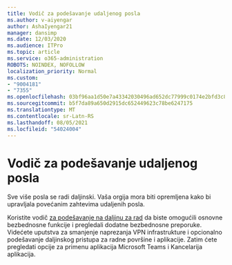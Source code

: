 ```yaml
---
title: Vodič za podešavanje udaljenog posla
ms.author: v-aiyengar
author: AshaIyengar21
manager: dansimp
ms.date: 12/03/2020
ms.audience: ITPro
ms.topic: article
ms.service: o365-administration
ROBOTS: NOINDEX, NOFOLLOW
localization_priority: Normal
ms.custom:
- "9004181"
- "7355"
ms.openlocfilehash: 03bf96aa1d50e7a43342030496ad652dc77999c0174e2bfd3c82049a60560762
ms.sourcegitcommit: b5f7da89a650d2915dc652449623c78be6247175
ms.translationtype: MT
ms.contentlocale: sr-Latn-RS
ms.lasthandoff: 08/05/2021
ms.locfileid: "54024004"
---
```

# <a name="remote-work-setup-guide"></a>Vodič za podešavanje udaljenog posla

Sve više posla se radi daljinski. Vaša orgija mora biti opremljena kako bi upravljala povećanim zahtevima udaljenih posla.

Koristite vodič [za podešavanje na daljinu za rad](https://go.microsoft.com/fwlink/?linkid=2142062) da biste omogućili osnovne bezbednosne funkcije i pregledali dodatne bezbednosne preporuke. Videćete uputstva za smanjenje naprezanja VPN infrastrukture i opcionalno podešavanje daljinskog pristupa za radne površine i aplikacije. Zatim ćete pregledati opcije za primenu aplikacija Microsoft Teams i Kancelarija aplikacija.
